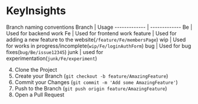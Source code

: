 # KeyInsights

Branch naming conventions
Branch  | Usage
------------- | -------------
Be | Used for backend work
Fe | Used for frontend work
feature | Used for adding a new feature to the website(`/feature/Fe/membersPage`)
wip | Used for works in progress/incomplete(`wip/Fe/loginAuthForm`)
bug | Used for bug fixes(`bug/Be/issue12345`)
junk | used for experimentation(`junk/Fe/experiment`)

4. Clone the Project
5. Create your Branch (`git checkout -b feature/AmazingFeature`) 
6. Commit your Changes (`git commit -m 'Add some AmazingFeature'`)
7. Push to the Branch (`git push origin feature/AmazingFeature`)
8. Open a Pull Request
